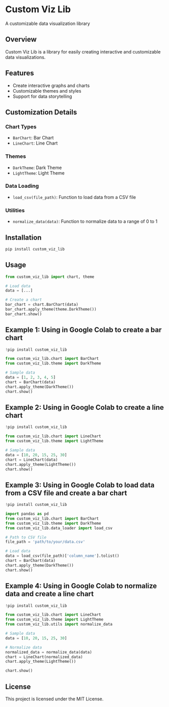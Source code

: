 # Custom Viz Lib

A customizable data visualization library

## Overview

Custom Viz Lib is a library for easily creating interactive and customizable data visualizations.

## Features

- Create interactive graphs and charts
- Customizable themes and styles
- Support for data storytelling

## Customization Details

### Chart Types
- `BarChart`: Bar Chart
- `LineChart`: Line Chart

### Themes
- `DarkTheme`: Dark Theme
- `LightTheme`: Light Theme

### Data Loading
- `load_csv(file_path)`: Function to load data from a CSV file

### Utilities
- `normalize_data(data)`: Function to normalize data to a range of 0 to 1

## Installation

```bash
pip install custom_viz_lib
```

## Usage
```python
from custom_viz_lib import chart, theme

# Load data
data = [...]

# Create a chart
bar_chart = chart.BarChart(data)
bar_chart.apply_theme(theme.DarkTheme())
bar_chart.show()
```

## Example 1: Using in Google Colab to create a bar chart
```python
!pip install custom_viz_lib

from custom_viz_lib.chart import BarChart
from custom_viz_lib.theme import DarkTheme

# Sample data
data = [1, 2, 3, 4, 5]
chart = BarChart(data)
chart.apply_theme(DarkTheme())
chart.show()
```

## Example 2: Using in Google Colab to create a line chart
```python
!pip install custom_viz_lib

from custom_viz_lib.chart import LineChart
from custom_viz_lib.theme import LightTheme

# Sample data
data = [10, 20, 15, 25, 30]
chart = LineChart(data)
chart.apply_theme(LightTheme())
chart.show()
```

## Example 3: Using in Google Colab to load data from a CSV file and create a bar chart
```python
!pip install custom_viz_lib

import pandas as pd
from custom_viz_lib.chart import BarChart
from custom_viz_lib.theme import DarkTheme
from custom_viz_lib.data_loader import load_csv

# Path to CSV file
file_path = 'path/to/your/data.csv'

# Load data
data = load_csv(file_path)['column_name'].tolist()
chart = BarChart(data)
chart.apply_theme(DarkTheme())
chart.show()
```

## Example 4: Using in Google Colab to normalize data and create a line chart
```python
!pip install custom_viz_lib

from custom_viz_lib.chart import LineChart
from custom_viz_lib.theme import LightTheme
from custom_viz_lib.utils import normalize_data

# Sample data
data = [10, 20, 15, 25, 30]

# Normalize data
normalized_data = normalize_data(data)
chart = LineChart(normalized_data)
chart.apply_theme(LightTheme())

chart.show()
```

## License
This project is licensed under the MIT License.